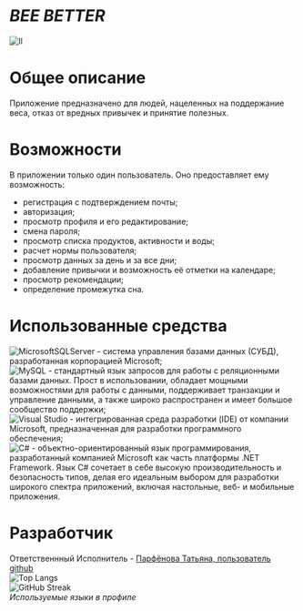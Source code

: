 # ***BEE BETTER***   
![ll](https://postimg.cc/MfMmKM8c)
# **Общее описание**  
Приложение предназначено для людей, нацеленных на поддержание веса, отказ от вредных привычек и принятие полезных.  
# **Возможности**  
В приложении только один пользователь. Оно предоставляет ему возможность:  
- регистрация с подтверждением почты;  
- авторизация;  
- просмотр профиля и его редактирование;  
- смена пароля;  
- просмотр списка продуктов, активности и воды;  
- расчет нормы пользователя;  
- просмотр данных за день и за все дни;  
- добавление привычки и возможность её отметки на календаре;  
- просмотр рекомендации;  
- определение промежутка сна.  
# **Использованные средства**  
![MicrosoftSQLServer](https://img.shields.io/badge/Microsoft%20SQL%20Server-CC2927?style=for-the-badge&logo=microsoft%20sql%20server&logoColor=white) - система управления базами данных (СУБД), разработанная корпорацией Microsoft;  
![MySQL](https://img.shields.io/badge/mysql-4479A1.svg?style=for-the-badge&logo=mysql&logoColor=white) - стандартный язык запросов для работы с реляционными базами данных. Прост в использовании, обладает мощными возможностями для работы с данными, поддерживает транзакции и управление данными, а также широко распространен и имеет большое сообщество поддержки;  
![Visual Studio](https://img.shields.io/badge/Visual%20Studio-5C2D91.svg?style=for-the-badge&logo=visual-studio&logoColor=white) - интегрированная среда разработки (IDE) от компании Microsoft, предназначенная для разработки программного обеспечения;  
![C#](https://img.shields.io/badge/c%23-%23239120.svg?style=for-the-badge&logo=csharp&logoColor=white) - объектно-ориентированный язык программирования, разработанный компанией Microsoft как часть платформы .NET Framework. Язык C# сочетает в себе высокую производительность и безопасность типов, делая его идеальным выбором для разработки широкого спектра приложений, включая настольные, веб- и мобильные приложения.     
# **Разработчик**  
Ответственнный Исполнитель - [Парфёнова Татьяна, пользователь github](https://github.com/7x7x49)   
![Top Langs](https://avatanplus.com/files/resources/original/59baa864a696815e8121c94a.png)     
![GitHub Streak](https://github-readme-streak-stats.herokuapp.com/?user=7x7x49)    
_Используемые языки в профиле_    
